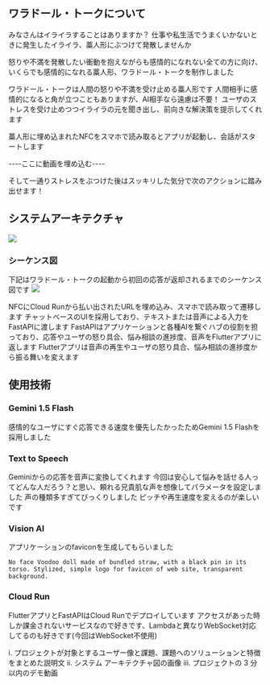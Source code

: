 ## ワラドール・トークについて
みなさんはイライラすることはありますか？
仕事や私生活でうまくいかないときに発生したイライラ、藁人形にぶつけて発散しませんか

怒りや不満を発散したい衝動を抱えながらも感情的になれない全ての方に向け、いくらでも感情的になれる藁人形、ワラドール・トークを制作しました

ワラドール・トークは人間の怒りや不満を受け止める藁人形です
人間相手に感情的になると角が立つこともありますが、AI相手なら遠慮は不要！
ユーザのストレスを受け止めつつイライラの元を聞き出し、前向きな解決策を提示してくれます

藁人形に埋め込まれたNFCをスマホで読み取るとアプリが起動し、会話がスタートします

----ここに動画を埋め込む----

そして一通りストレスをぶつけた後はスッキリした気分で次のアクションに踏み出せます！

## システムアーキテクチャ

![](https://storage.googleapis.com/zenn-user-upload/71b35ee0fda5-20250208.png)

### シーケンス図
下記はワラドール・トークの起動から初回の応答が返却されるまでのシーケンス図です
![](https://storage.googleapis.com/zenn-user-upload/61b3a4b1627d-20250208.png)

NFCにCloud Runから払い出されたURLを埋め込み、スマホで読み取って遷移します
チャットベースのUIを採用しており、テキストまたは音声による入力をFastAPIに渡します
FastAPIはアプリケーションと各種AIを繋ぐハブの役割を担っており、応答やユーザの怒り具合、悩み相談の進捗度、音声をFlutterアプリに返します
Flutterアプリは音声の再生やユーザの怒り具合、悩み相談の進捗度から振る舞いを変えます

## 使用技術
### Gemini 1.5 Flash
感情的なユーザにすぐ応答できる速度を優先したかったためGemini 1.5 Flashを採用しました

### Text to Speech
Geminiからの応答を音声に変換してくれます
今回は安心して悩みを話せる人ってどんな人だろう？と思い、頼れる兄貴肌な声を想像してパラメータを設定しました
声の種類多すぎてびっくりしました
ピッチや再生速度を変えるのが楽しいです

### Vision AI
アプリケーションのfaviconを生成してもらいました
```
No face Voodoo doll made of bundled straw, with a black pin in its torso. Stylized, simple logo for favicon of web site, transparent background.
```

### Cloud Run
FlutterアプリとFastAPIはCloud Runでデプロイしています
アクセスがあった時しか課金されないサービスなので好きです、Lambdaと異なりWebSocket対応してるのも好きです(今回はWebSocket不使用)


ⅰ. プロジェクトが対象とするユーザー像と課題、課題へのソリューションと特徴をまとめた説明文
ⅱ. システム アーキテクチャ図の画像
ⅲ. プロジェクトの 3 分以内のデモ動画